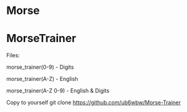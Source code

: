 # Morse
# MorseTrainer

Files:

  morse_trainer(0-9) - Digits
  
  morse_trainer(A-Z) - English
  
  morse_trainer(A-Z 0-9) - English & Digits

  

Copy to yourself    git clone https://github.com/ub6wbw/Morse-Trainer
